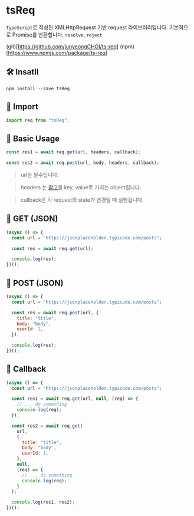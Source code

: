 # tsReq

`TypeScript`로 작성된 XMLHttpRequest 기반 request 라이브러리입니다.
기본적으로 Promise를 반환합니다. `resolve`, `reject`

(git)[https://github.com/junyeongCHOI/ts-req]
(npm)[https://www.npmjs.com/package/ts-req]

## 🛠 Insatll

```
npm install --save tsReq
```

## 📌 Import

```javascript
import req from "tsReq";
```

## 💅 Basic Usage

```javascript
const res1 = await req.get(url, headers, callback);

const res2 = await req.post(url, body, headers, callback);
```

> url은 필수입니다.

> headers 는 [참고](https://developer.mozilla.org/en-US/docs/Web/HTTP/Headers)를 key, value로 가지는 object입니다.

> callback은 각 request의 state가 변경될 때 실행됩니다.

## 📝 GET (JSON)

```javascript
(async () => {
  const url = "https://jsonplaceholder.typicode.com/posts";

  const res = await req.get(url);

  console.log(res);
})();
```

## 📝 POST (JSON)

```javascript
(async () => {
  const url = "https://jsonplaceholder.typicode.com/posts";

  const res = await req.post(url, {
    title: "title",
    body: "body",
    userId: 1,
  });

  console.log(res);
})();
```

## 📝 Callback

```javascript
(async () => {
  const url = "https://jsonplaceholder.typicode.com/posts";

  const res1 = await req.get(url, null, (req) => {
    // ... do something
    console.log(req);
  });

  const res2 = await req.get(
    url,
    {
      title: "title",
      body: "body",
      userId: 1,
    },
    null,
    (req) => {
      // ... do something
      console.log(req);
    }
  );

  console.log(res1, res2);
})();
```
